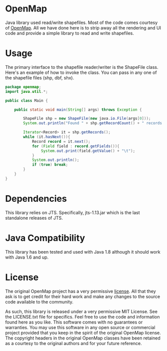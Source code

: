 # OpenMap
Java library used read/write shapefiles. Most of the code comes courtesy of [OpenMap](https://github.com/OpenMap-java/openmap).
All we have done here is to strip away all the rendering and UI code and provide a simple library to read and write shapefiles.


# Usage
The primary interface to the shapefile reader/writer is the ShapeFile class.
Here's an example of how to invoke the class. You can pass in any one of the shapefile files (shp, dbf, shx).

``` java
package openmap;
import java.util.*;

public class Main {

    public static void main(String[] args) throws Exception {

        ShapeFile shp = new ShapeFile(new java.io.File(args[0]));
        System.out.println("Found " + shp.getRecordCount() + " records in the shapefile");

        Iterator<Record> it = shp.getRecords();
        while (it.hasNext()){
            Record record = it.next();
            for (Field field : record.getFields()){
                System.out.print(field.getValue() + "\t");
            }
            System.out.println();
            if (true) break;
        }
    }
}
```


# Dependencies
This library relies on JTS. Specifically, jts-1.13.jar which is the last standalone releases of JTS.


# Java Compatibility
This library has been tested and used with Java 1.8 although it should work with Java 1.6 and up.


# License
The original OpenMap project has a very permissive [license](https://github.com/OpenMap-java/openmap/blob/master/LICENSE).
All that they ask is to get credit for their hard work and make any changes to the source code available to the community.

As such, this library is released under a very permissive MIT License. See the LICENSE.txt file for specifics.
Feel free to use the code and information found here as you like. This software comes with no guarantees or warranties.
You may use this software in any open source or commercial project provided that you keep in the spirit of the original
OpenMap license. The copyright headers in the original OpenMap classes have been retained as a courtesy to the original
authors and for your future reference.